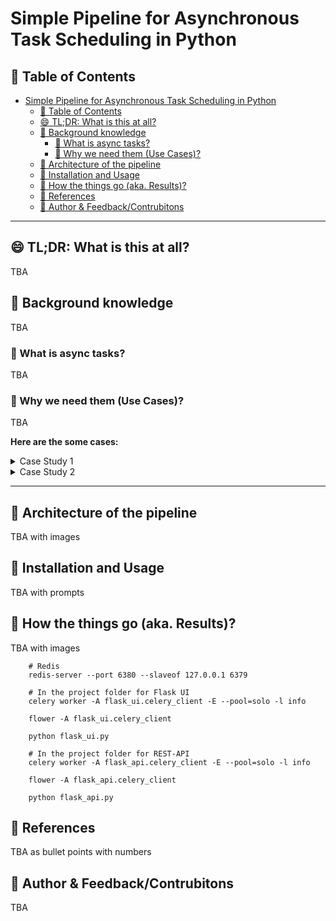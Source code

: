# Simple Pipeline for Asynchronous Task Scheduling in Python 

## 📖 Table of Contents
- [Simple Pipeline for Asynchronous Task Scheduling in Python](#simple-pipeline-for-asynchronous-task-scheduling-in-python)
  - [📖 Table of Contents](#-table-of-contents)
  - [😄 TL;DR: What is this at all?](#-tldr-what-is-this-at-all)
  - [💢 Background knowledge](#-background-knowledge)
    - [🎡 What is async tasks?](#-what-is-async-tasks)
    - [💭 Why we need them (Use Cases)?](#-why-we-need-them-use-cases)
  - [🎨 Architecture of the pipeline](#-architecture-of-the-pipeline)
  - [🧵 Installation and Usage](#-installation-and-usage)
  - [💎 How the things go (aka. Results)?](#-how-the-things-go-aka-results)
  - [📘 References](#-references)
  - [🎈 Author & Feedback/Contrubitons](#-author--feedbackcontrubitons)

---

## 😄 TL;DR: What is this at all?
TBA

## 💢 Background knowledge
TBA

### 🎡 What is async tasks?
TBA

### 💭 Why we need them (Use Cases)?
TBA

**Here are the some cases:**

<details>
    <summary>Case Study 1</summary>
    <p>Case Study 1</p>
</details>

<details>
    <summary>Case Study 2</summary>
    <p>Case Study 2</p>
</details>

---

## 🎨 Architecture of the pipeline
TBA with images

## 🧵 Installation and Usage
TBA with prompts

## 💎 How the things go (aka. Results)?
TBA with images

```
    # Redis
    redis-server --port 6380 --slaveof 127.0.0.1 6379

    # In the project folder for Flask UI
    celery worker -A flask_ui.celery_client -E --pool=solo -l info

    flower -A flask_ui.celery_client

    python flask_ui.py

    # In the project folder for REST-API
    celery worker -A flask_api.celery_client -E --pool=solo -l info

    flower -A flask_api.celery_client

    python flask_api.py
```

## 📘 References
TBA as bullet points with numbers

## 🎈 Author & Feedback/Contrubitons
TBA